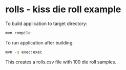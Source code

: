 # rolls - kiss die roll example

To build application to target directory:

```sh
mvn compile
```

To run application after building:

```sh
mvn -q exec:exec
```

This creates a rolls.csv file with 100 die roll samples.

